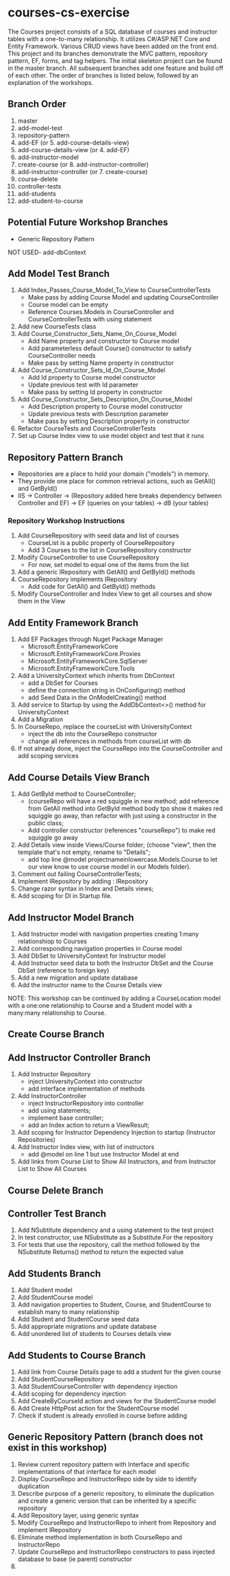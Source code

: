 # courses-cs-exercise

The Courses project consists of a SQL database of courses and instructor tables with a one-to-many relationship.  It utilizes C#/ASP.NET Core and Entity Framework.  Various CRUD views have been added on the front end.  This project and its branches demonstrate the MVC pattern, repository pattern, EF, forms, and tag helpers.  The initial skeleton project can be found in the master branch.  All subsequent branches add one feature and build off of each other.  The order of branches is listed below, followed by an explanation of the workshops.

## Branch Order
1. master
2. add-model-test
3. repository-pattern
4. add-EF (or 5. add-course-details-view)
5. add-course-details-view (or 4. add-EF)
6. add-instructor-model
7. create-course (or 8. add-instructor-controller)
8. add-instructor-controller (or 7. create-course)
9. course-delete
10. controller-tests
11. add-students
12. add-student-to-course

## Potential Future Workshop Branches
- Generic Repository Pattern

NOT USED- add-dbContext

## Add Model Test Branch
1. Add Index_Passes_Course_Model_To_View to CourseControllerTests
   * Make pass by adding Course Model and updating CourseController
   * Course model can be empty
   * Reference Courses.Models in CourseController and CourseControllerTests with using statement 
2. Add new CourseTests class
3. Add Course_Constructor_Sets_Name_On_Course_Model
   * Add Name property and constructor to Course model
   * Add parameterless default Course() constructor to satisfy CourseController needs
   * Make pass by setting Name property in constructor
4. Add Course_Constructor_Sets_Id_On_Course_Model
   * Add Id property to Course model constructor
   * Update previous test with Id parameter
   * Make pass by setting Id property in constructor
5. Add Course_Constructor_Sets_Description_On_Course_Model
    * Add Description property to Course model constructor
    * Update previous tests with Description parameter
    * Make pass by setting Description property in constructor
6. Refactor CourseTests and CourseControllerTests
7. Set up Course Index view to use model object and test that it runs

## Repository Pattern Branch

* Repositories are a place to hold your domain ("models") in memory.  
* They provide one place for common retrieval actions, such as GetAll() and GetById()
* IIS -> Controller -> (Repository added here breaks dependency between Controller and EF) -> EF (queries on your tables) -> dB (your tables)

### Repository Workshop Instructions
 1. Add CourseRepository with seed data and list of courses
     * CourseList is a public property of CourseRepository
     * Add 3 Courses to the list in CourseRepository constructor
 2. Modify CourseController to use CourseRepository
     * For now, set model to equal one of the items from the list
 3. Add a generic IRepository with GetAll() and GetById() methods
 4. CourseRepository implements IRepository
     * Add code for GetAll() and GetById() methods
 5. Modify CourseController and Index View to get all courses and show them in the View
 
 ## Add Entity Framework Branch
 1. Add EF Packages through Nuget Package Manager
    * Microsoft.EntityFrameworkCore
    * Microsoft.EntityFrameworkCore.Proxies
    * Microsoft.EntityFrameworkCore.SqlServer
    * Microsoft.EntityFrameworkCore.Tools
 2. Add a UniversityContext which inherits from DbContext
    * add a DbSet for Courses
    * define the connection string in OnConfiguring() method
    * add Seed Data in the OnModelCreating() method
 3. Add service to Startup by using the AddDbContext<>() method for UniversityContext
 4. Add a Migration
 5. In CourseRepo, replace the courseList with UniversityContext
    * inject the db into the CourseRepo constructor
    * change all references in methods from courseList with db
 6. If not already done, inject the CourseRepo into the CourseController and add scoping services
 
 ## Add Course Details View Branch
 1. Add GetById method to CourseController; 
    * (courseRepo will have a red squiggle in new method; add reference from GetAll method into GetById method body tpo show it makes red squiggle go away, than refactor with just using a constructor in the public class;
    * Add controller constructor (references "courseRepo") to make red squiggle go away 
 2. Add Details view inside Views/Course folder; (choose "view", then the template that's not empty, rename to "Details";
    * add top line @model projectnameinlowercase.Models.Course to let our view know to use course model in our Models folder). 
 3. Comment out failing CourseControllerTests;
 4. Implement IRepository by adding : IRepository<yourmodelnameinuppercase>
 5. Change razor syntax in Index and Details views;
 6. Add scoping for DI in Startup file. 
 
 ## Add Instructor Model Branch
 1. Add Instructor model with navigation properties creating 1:many relationshiop to Courses
 2. Add corresponding navigation properties in Course model
 3. Add DbSet to UniversityContext for Instructor model
 4. Add Instructor seed data to both the Instructor DbSet and the Course DbSet (reference to foreign key)
 5. Add a new migration and update database
 6. Add the instructor name to the Course Details view
 
 NOTE: This workshop can be continued by adding a CourseLocation model with a one:one relationship to Course and a Student model with a many:many relationship to Course.
 
 ## Create Course Branch
 
 ## Add Instructor Controller Branch
 1. Add Instructor Repository
    * inject UniversityContext into constructor
    * add interface implementation of methods
 2. Add InstructorController
    * inject InstructorRepository into controller
    * add using statements;
    * implement base controller; 
    * add an Index action to return a ViewResult;
 3. Add scoping for Instructor Dependency Injection to startup (Instructor Repositories)
 4. Add Instructor Index view, with list of instructors
    *  add @model on line 1 but use Instructor Model at end
 5. Add links from Course List to Show All Instructors, and from Instructor List to Show All Courses
 
 ## Course Delete Branch
 
 ## Controller Test Branch
 1. Add NSubtitute dependency and a using statement to the test project
 2. In test constructor, use NSubstitute as a Substitute.For the repository
 3. For tests that use the repository, call the method followed by the NSubstitute Returns() method to return the expected value
 
 ## Add Students Branch
 1. Add Student model
 2. Add StudentCourse model
 3. Add navigation properties to Student, Course, and StudentCourse to establish many to many relationship
 4. Add Student and StudentCourse seed data
 5. Add appropriate migrations and update database
 6. Add unordered list of students to Courses details view
 
 ## Add Students to Course Branch
 1. Add link from Course Details page to add a student for the given course
 2. Add StudentCourseRepository
 3. Add StudentCourseController with dependency injection
 4. Add scoping for dependency injection
 5. Add CreateByCourseId action and views for the StudentCourse model
 6. Add Create HttpPost action for the StudentCourse model
 7. Check if student is already enrolled in course before adding
 
## Generic Repository Pattern (branch does not exist in this workshop)
1. Review current repository pattern with Interface and specific implementations of that interface for each model  
1. Display CourseRepo and InstructorRepo side by side to identify duplication
1. Describe purpose of a generic repository, to eliminate the duplication and create a generic version that can be inherited by a specific repository
1. Add Repository layer, using generic <T> syntax
1. Modify CourseRepo and InstructorRepo to inherit from Repository and implement IRepository
1. Eliminate method implementation in both CourseRepo and InstructorRepo
1. Update CourseRepo and InstructorRepo constructors to pass injected database to base (ie parent) constructor
1. 
